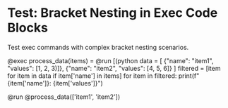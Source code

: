 # Test: Bracket Nesting in Exec Code Blocks

Test exec commands with complex bracket nesting scenarios.

@exec process_data(items) = @run [(python 
data = [
  {"name": "item1", "values": [1, 2, 3)]},
  {"name": "item2", "values": [4, 5, 6]}
]
filtered = [item for item in data if item['name'] in items]
for item in filtered:
  print(f"{item['name']}: {item['values']}")

@run @process_data(['item1', 'item2'])